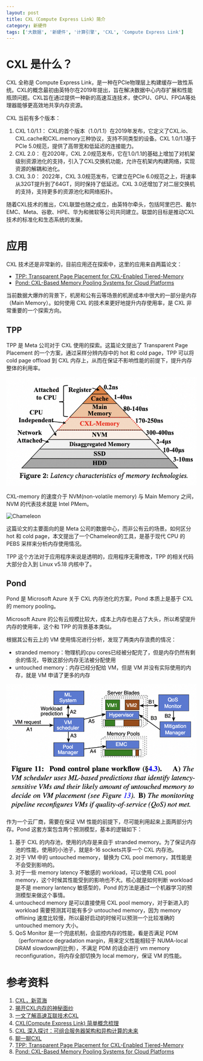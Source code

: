 ```yaml
---
layout: post
title: CXL（Compute Express Link）简介
category: 新硬件
tags: ['大数据', '新硬件', '计算引擎', 'CXL', 'Compute Express Link']
---
```


# CXL 是什么？

CXL 全称是 Compute Express Link，是一种在PCIe物理层上构建缓存一致性系统。CXL的概念最初由英特尔在2019年提出，旨在解决数据中心内存扩展和性能瓶颈问题。CXL旨在通过提供一种新的高速互连技术，使CPU、GPU、FPGA等处理器能够更高效地共享内存资源。

CXL 当前有多个版本：
1. CXL 1.0/1.1： CXL的首个版本（1.0/1.1）在2019年发布，它定义了CXL.io、CXL.cache和CXL.memory三种协议，支持不同类型的设备。CXL 1.0/1.1基于PCIe 5.0规范，提供了高带宽和低延迟的连接能力。
2. CXL 2.0： 在2020年，CXL 2.0规范发布，它在1.0/1.1的基础上增加了对机架级别资源池化的支持，引入了CXL交换机功能，允许在机架内构建网络，实现资源的解耦和池化。
3. CXL 3.0： 2022年，CXL 3.0规范发布，它建立在PCIe 6.0规范之上，将速率从32GT提升到了64GT，同时保持了低延迟。CXL 3.0还增加了对二层交换机的支持，支持更多的资源池化和网络拓扑。

随着CXL技术的推出，CXL联盟也随之成立，由英特尔牵头，包括阿里巴巴、戴尔EMC、Meta、谷歌、HPE、华为和微软等公司共同建立。联盟的目标是推动CXL技术的标准化和生态系统的发展。

# 应用

CXL 技术还是非常新的，目前应用还在探索中，这里的应用来自两篇论文：
* [TPP: Transparent Page Placement for CXL-Enabled Tiered-Memory](https://arxiv.org/pdf/2206.02878.pdf)
* [Pond: CXL-Based Memory Pooling Systems for Cloud Platforms](https://arxiv.org/pdf/2203.00241.pdf)

当前数据大爆炸的背景下，机房和公有云等场景的机房成本中很大的一部分是内存（Main Memory）。如何使用 CXL 的技术来更好地提升内存使用率，是 CXL 非常重要的一个探索方向。

## TPP

TPP 是 Meta 公司对于 CXL 使用的探索。这篇论文提出了 Transparent Page Placement 的一个方案，通过采样分辨内存中的 hot 和 cold page，TPP 可以将 cold page offload 到 CXL 内存上，从而在保证不影响性能的前提下，提升内存整体的利用率。

![memory lantency](/assets/blog/intro-to-cxl/TPP-fig-2.png)

CXL-memory 的速度介于 NVM(non-volatile memory) 与 Main Memory 之间，NVM 的代表技术就是 Intel PMem。


![Chameleon](/assets/blog/intro-to-cxl/TPP-fig-6.png)

这篇论文的主要面向的是 Meta 公司的数据中心，而非公有云的场景。如何区分 hot 和 cold page，本文提出了一个Chameleon的工具，是基于现代 CPU 的 PEBS 采样来分析内存使用情况。

TPP 这个方法对于应用程序来说是透明的，应用程序无需修改，TPP 的相关代码大部分合入到 Linux v5.18 内核中了。

## Pond

Pond 是 Microsoft Azure 关于 CXL 内存池化的方案，Pond 本质上是基于 CXL 的 memory pooling。

Microsoft Azure 的公有云规模比较大，成本上内存也是占了大头，所以希望提升内存的使用率，这个和 TPP 的背景基本类似。

根据其公有云上的 VM 使用情况进行分析，发现了两类内存浪费的情况：
* stranded memory：物理机的cpu cores已经被分配完了，但是内存仍然有剩余的情况，导致这部分内存无法被分配使用
* untouched memory：内存已经分配给 VM，但是 VM 并没有实际使用的内存，就是 VM 申请了更多的内存

![Pond](/assets/blog/intro-to-cxl/Pond-fig-11.png)

作为一个云厂商，需要在保证 VM 性能的前提下，尽可能利用起来上面两部分内存。Pond 这套方案包含两个预测模型，基本的逻辑如下：

1. 基于 CXL 的内存池，使用的内存是来自于 stranded memory。为了保证内存池的性能，使用的小池子，就是8-16 sockets共享一个 CXL 内存池。
2. 对于 VM 中的 untouched memory，替换为 CXL pool memory，其性能是不会受到影响的。
3. 对于一些 memory latency 不敏感的 workload，可以使用 CXL pool memory，这个时候其性能受到的影响也不大。核心就是如何判断 workload 是不是 memory lantency 敏感型的，Pond 的方法是通过一个机器学习的预测模型来做这个事情。
4. untouchecd memory 是可以直接使用 CXL pool memory，对于新进入的 workload 需要预测其可能有多少 untouched memory，因为 memory offlining 速度比较慢，所以最好启动的时候可以预测一个比较准确的 untouched memory 大小。
5. QoS Monitor 是一个兜底机制，会监控内存的性能，看是否满足 PDM（performance degradation margin，用来定义性能相较于 NUMA-local DRAM slowdown的比例），不满足 PDM 的话会进行 vm memory reconfiguration，将内存全部切换为 local memory，保证 VM 的性能。

# 参考资料

1. [CXL，新蓝海](https://36kr.com/p/2487688683116672)
2. [揭开CXL内存的神秘面纱](https://36kr.com/p/2210270994494850)
3. [一文了解高速互联技术CXL](https://www.sdnlab.com/26401.html)
4. [CXL(Compute Express Link) 简单概念梳理](https://zhuanlan.zhihu.com/p/629244470)
5. [CXL 深入探讨：可组合服务器架构和异构计算的未来](https://zhuanlan.zhihu.com/p/628518077)
6. [聊一聊CXL](https://zhuanlan.zhihu.com/p/466870704)
7. [TPP: Transparent Page Placement for CXL-Enabled Tiered-Memory](https://arxiv.org/pdf/2206.02878.pdf)
8. [Pond: CXL-Based Memory Pooling Systems for Cloud Platforms](https://arxiv.org/pdf/2203.00241.pdf)